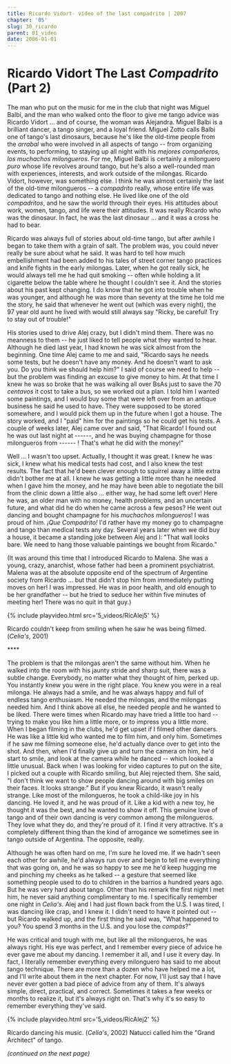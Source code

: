 ```yaml
---
title: Ricardo Vidort- video of the last compadrito | 2007
chapter: '05'
slug: 30_ricardo
parent: 01_video
date: 2006-01-01
---
```


# Ricardo Vidort **The Last _Compadrito_  (Part 2)**

The man who put on the music for me in the club that night was Miguel Balbi, and the man who walked onto the floor to give me tango advice was Ricardo Vidort ... and of course, the woman was Alejandra.
Miguel Balbi is a brilliant dancer, a tango singer, and a loyal friend.
Miguel Zotto calls Balbi one of tango's last dinosaurs, because he's like the old-time people from the _arrabal_ who were involved in all aspects of tango -- from organizing events, to performing, to staying up all night with his _mejores compañeros, los muchachos milongueros_.
For me, Miguel Balbi is certainly a milonguero _puro_ whose life revolves around tango, but he's also a well-rounded man with experiences, interests, and work outside of the milongas.
Ricardo Vidort, however, was something else.
I think he was almost certainly the last of the old-time milongueros -- a _compadrito_ really, whose entire life was dedicated to tango and nothing else.
He lived like one of the old _compadritos_, and he saw the world through their eyes.
His attitudes about work, women, tango, and life were their attitudes.
It was really Ricardo who was the dinosaur.
In fact, he was the last dinosaur ... and it was a cross he had to bear.

Ricardo was always full of stories about old-time tango, but after awhile I began to take them with a grain of salt.
The problem was, you could never really be sure about what he said.
It was hard to tell how much embellishment had been added to his tales of street corner tango practices and knife fights in the early milongas.
Later, when he got really sick, he would always tell me he had quit smoking -- often while holding a lit cigarette below the table where he thought I couldn't see it.
And the stories about his past kept changing.
I do know that he got into trouble when he was younger, and although he was more than seventy at the time he told me the story, he said that whenever he went out (which was every night), the 97 year old aunt he lived with would still always say "Ricky, be careful! Try to stay out of trouble!"

His stories used to drive Alej crazy, but I didn't mind them.
There was no meanness to them -- he just liked to tell people what they wanted to hear.
Although he died last year, I had known he was sick almost from the beginning.
One time Alej came to me and said, "Ricardo says he needs some tests, but he doesn't have any money.
And he doesn't want to ask you. Do you think we should help him?"
I said of course we need to help -- but the problem was finding an excuse to give money to him.
At that time I knew he was so broke that he was walking all over BsAs just to save the 70 _centavos_ it cost to take a bus, so we worked out a plan.
I told him I wanted some paintings, and I would buy some that were left over from an antique business he said he used to have.
They were supposed to be stored somewhere, and I would pick them up in the future when I got a house.
The story worked, and I "paid" him for the paintings so he could get his tests.
A couple of weeks later, Alej came over and said,
"That Ricardo! I found out he was out last night at ------, and he was buying champagne for those milongueros from ------ !
That's what he did with the money!"

Well ... I wasn't too upset. Actually, I thought it was great.
I knew he was sick, I knew what his medical tests had cost, and I also knew the test results.
The fact that he'd been clever enough to squirrel away a little extra didn't bother me at all.
I knew he was getting a little more than he needed when I gave him the money, and he may have been able to negotiate the bill from the clinic down a little also ... either way, he had some left over!
Here he was, an older man with no money, health problems, and an uncertain future, and what did he do when he came across a few pesos?
He went out dancing and bought champagne for his _muchachos milongueros_!
I was proud of him. _¡Que Compadrito!_
I'd rather have my money go to champagne and tango than medical tests any day.
Several years later when we did buy a house, it became a standing joke between Alej and I:
"That wall looks bare. We need to hang those valuable paintings we bought from Ricardo."

(It was around this time that I introduced Ricardo to Malena.
She was a young, crazy, anarchist, whose father had been a prominent psychiatrist.
Malena was at the absolute opposite end of the spectrum of Argentine society from Ricardo ... but that didn't stop him from immediately putting moves on her! I was impressed.
He was in poor health, and old enough to be her grandfather -- but he tried to seduce her within five minutes of meeting her! There was no quit in that guy.)

{% include playvideo.html
src='5_videos/RicAlej5' %}

Ricardo couldn't keep from smiling when he saw he was being filmed. (_Celia's_, 2001)

\*\*\*\*

The problem is that the milongas aren't the same without him.
When he walked into the room with his jaunty stride and sharp suit, there was a subtle change.
Everybody, no matter what they thought of him, perked up.
You instantly knew you were in the right place.
You knew you were in a real milonga.
He always had a smile, and he was always happy and full of endless tango enthusiasm.
He needed the milongas, and the milongas needed him.
And I think above all else, he needed people and he wanted to be liked.
There were times when Ricardo may have tried a little too hard -- trying to make you like him a little more, or to impress you a little more.
When I began filming in the clubs, he'd get upset if I filmed other dancers.
He was like a little kid who wanted me to film him, and only him.
Sometimes if he saw me filming someone else, he'd actually dance over to get into the shot.
And then, when I'd finally give up and turn the camera on him, he'd start to smile, and look at the camera while he danced -- which looked a little unusual.
Back when I was looking for video captures to put on the site, I picked out a couple with Ricardo smiling, but Alej rejected them.
She said, "I don't think we want to show people dancing around with big smiles on their faces. It looks strange."
But if you knew Ricardo, it wasn't really strange.
Like most of the milongueros, he took a child-like joy in his dancing.
He loved it, and he was proud of it.
Like a kid with a new toy, he thought it was the best, and he wanted to show it off.
This genuine love of tango and of their own dancing is very common among the milongueros.
They love what they do, and they're proud of it. I find it very attractive.
It's a completely different thing than the kind of arrogance we sometimes see in tango outside of Argentina.
The opposite, really.

Although he was often hard on me, I'm sure he loved me.
If we hadn't seen each other for awhile, he'd always run over and begin to tell me everything that was going on, and he was so happy to see me he'd keep hugging me and pinching my cheeks as he talked -- a gesture that seemed like something people used to do to children in the barrios a hundred years ago.
But he was very hard about tango. Other than his remark the first night I met him, he never said anything complimentary to me.
I specifically remember one night in _Celia's_.
Alej and I had just flown back from the U.S.
I was tired, I was dancing like crap, and I knew it.
I didn't need to have it pointed out -- but Ricardo walked up, and the first thing he said was,
"What happened to you? You spend 3 months in the U.S. and you lose the _compás_?"

He was critical and tough with me, but like all the milongueros, he was always right.
His eye was perfect, and I remember every piece of advice he ever gave me about my dancing.
I remember it all, and I use it every day.
In fact, I literally remember everything every milonguero has said to me about tango technique.
There are more than a dozen who have helped me a lot, and I'll write about them in the next chapter.
For now, I'll just say that I have never ever gotten a bad piece of advice from any of them.
It's always simple, direct, practical, and correct.
Sometimes it takes a few weeks or months to realize it, but it's always right on.
That's why it's so easy to remember everything they've said.

{% include playvideo.html
src='5_videos/RicAlej2' %}

Ricardo dancing his music. (_Celia's_, 2002)
Natucci called him the "Grand Architect" of tango.


_(continued on the next page)_
